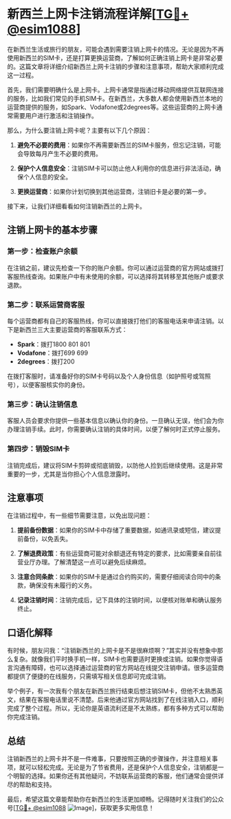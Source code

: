 # 新西兰上网卡注销流程详解[[TG💪+ @esim1088](https://t.me/s/esim1088)]

在新西兰生活或旅行的朋友，可能会遇到需要注销上网卡的情况。无论是因为不再使用新西兰的SIM卡，还是打算更换运营商，了解如何正确注销上网卡是非常必要的。这篇文章将详细介绍新西兰上网卡注销的步骤和注意事项，帮助大家顺利完成这一过程。

首先，我们需要明确什么是上网卡。上网卡通常是指通过移动网络提供互联网连接的服务，比如我们常见的手机SIM卡。在新西兰，大多数人都会使用新西兰本地的运营商提供的服务，如Spark、Vodafone或2degrees等。这些运营商的上网卡通常需要用户进行激活和注销操作。

那么，为什么要注销上网卡呢？主要有以下几个原因：

1. **避免不必要的费用**：如果你不再需要新西兰的SIM卡服务，但忘记注销，可能会导致每月产生不必要的费用。
   
2. **保护个人信息安全**：注销SIM卡可以防止他人利用你的信息进行非法活动，确保个人信息的安全。

3. **更换运营商**：如果你计划切换到其他运营商，注销旧卡是必要的第一步。

接下来，让我们详细看看如何注销新西兰的上网卡。

## 注销上网卡的基本步骤

### 第一步：检查账户余额

在注销之前，建议先检查一下你的账户余额。你可以通过运营商的官方网站或拨打客服热线查询。如果账户中有未使用的余额，可以选择将其转移至其他账户或要求退款。

### 第二步：联系运营商客服

每个运营商都有自己的客服热线，你可以直接拨打他们的客服电话来申请注销。以下是新西兰三大主要运营商的客服联系方式：

- **Spark**：拨打1800 801 801
- **Vodafone**：拨打699 699
- **2degrees**：拨打200

在拨打客服时，请准备好你的SIM卡号码以及个人身份信息（如护照号或驾照号），以便客服核实你的身份。

### 第三步：确认注销信息

客服人员会要求你提供一些基本信息以确认你的身份。一旦确认无误，他们会为你办理注销手续。此时，你需要确认注销的具体时间，以便了解何时正式停止服务。

### 第四步：销毁SIM卡

注销完成后，建议将SIM卡剪碎或彻底销毁，以防他人捡到后继续使用。这是非常重要的一步，尤其是当你担心个人信息泄露时。

## 注意事项

在注销过程中，有一些细节需要注意，以免出现问题：

1. **提前备份数据**：如果你的SIM卡中存储了重要数据，如通讯录或短信，建议提前备份，以免丢失。

2. **了解退费政策**：有些运营商可能对余额退还有特定的要求，比如需要亲自前往营业厅办理。了解清楚这一点可以避免后续麻烦。

3. **注意合同条款**：如果你的SIM卡是通过合约购买的，需要仔细阅读合同中的条款，确保没有未履行的义务。

4. **记录注销时间**：注销完成后，记下具体的注销时间，以便核对账单和确认服务终止。

## 口语化解释

有时候，朋友问我：“注销新西兰的上网卡是不是很麻烦啊？”其实并没有想象中那么复杂。就像我们平时换手机一样，SIM卡也需要适时更换或注销。如果你觉得语言沟通有障碍，也可以选择通过运营商的官方网站在线提交注销申请。很多运营商都提供了便捷的在线服务，只需填写相关信息即可完成注销。

举个例子，有一次我有个朋友在新西兰旅行结束后想注销SIM卡，但他不太熟悉英文，结果在客服电话里说不清楚。后来他通过官方网站找到了在线注销入口，顺利完成了整个过程。所以，无论你是英语流利还是不太熟练，都有多种方式可以帮助你完成注销。

## 总结

注销新西兰的上网卡并不是一件难事，只要按照正确的步骤操作，并注意相关事项，就可以轻松完成。无论是为了节省费用，还是保护个人信息安全，注销都是一个明智的选择。如果你还有其他疑问，不妨联系运营商的客服，他们通常会提供详尽的帮助和支持。

最后，希望这篇文章能帮助你在新西兰的生活更加顺畅。记得随时关注我们的公众号[[TG💪+ @esim1088](https://t.me/s/esim1088) ![Image](https://i.postimg.cc/4NQfJmqS/Snipaste-2025-05-13-00-14-12.png)]，获取更多实用信息！